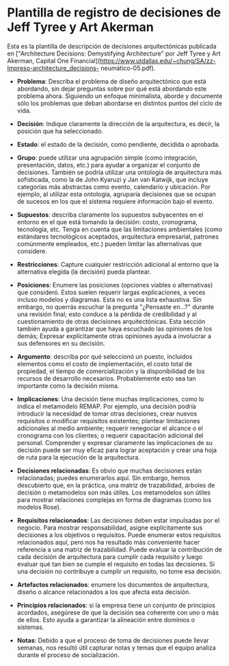 # Plantilla de registro de decisiones de Jeff Tyree y Art Akerman

Esta es la plantilla de descripción de decisiones arquitectónicas publicada en ["Architecture Decisions: Demystifying Architecture" por Jeff Tyree y Art Akerman, Capital One Financial](https://www.utdallas.edu/~chung/SA/zz-Impreso-architecture_decisions- neumático-05.pdf).

* **Problema**: Describa el problema de diseño arquitectónico que está abordando, sin dejar preguntas sobre por qué está abordando este problema ahora. Siguiendo un enfoque minimalista, aborde y documente sólo los problemas que deban abordarse en distintos puntos del ciclo de vida.

* **Decisión**: Indique claramente la dirección de la arquitectura, es decir, la posición que ha seleccionado.

* **Estado**: el estado de la decisión, como pendiente, decidida o aprobada.

* **Grupo**: puede utilizar una agrupación simple (como integración, presentación, datos, etc.) para ayudar a organizar el conjunto de decisiones. También se podría utilizar una ontología de arquitectura más sofisticada, como la de John Kyaruzi y Jan van Katwijk, que incluye categorías más abstractas como evento, calendario y ubicación. Por ejemplo, al utilizar esta ontología, agruparía decisiones que se ocupan de sucesos en los que el sistema requiere información bajo el evento.

* **Supuestos**: describa claramente los supuestos subyacentes en el entorno en el que está tomando la decisión: costo, cronograma, tecnología, etc. Tenga en cuenta que las limitaciones ambientales (como estándares tecnológicos aceptados, arquitectura empresarial, patrones comúnmente empleados, etc.) pueden limitar las alternativas que considere.

* **Restricciones**: Capture cualquier restricción adicional al entorno que la alternativa elegida (la decisión) pueda plantear.

* **Posiciones**: Enumere las posiciones (opciones viables o alternativas) que consideró. Estos suelen requerir largas explicaciones, a veces incluso modelos y diagramas. Esta no es una lista exhaustiva. Sin embargo, no querrás escuchar la pregunta "¿Pensaste en...?" durante una revisión final; esto conduce a la pérdida de credibilidad y al cuestionamiento de otras decisiones arquitectónicas. Esta sección también ayuda a garantizar que haya escuchado las opiniones de los demás; Expresar explícitamente otras opiniones ayuda a involucrar a sus defensores en su decisión.

* **Argumento**: describa por qué seleccionó un puesto, incluidos elementos como el costo de implementación, el costo total de propiedad, el tiempo de comercialización y la disponibilidad de los recursos de desarrollo necesarios. Probablemente esto sea tan importante como la decisión misma.

* **Implicaciones**: Una decisión tiene muchas implicaciones, como lo indica el metamodelo REMAP. Por ejemplo, una decisión podría introducir la necesidad de tomar otras decisiones, crear nuevos requisitos o modificar requisitos existentes; plantear limitaciones adicionales al medio ambiente; requerir renegociar el alcance o el cronograma con los clientes; o requerir capacitación adicional del personal. Comprender y expresar claramente las implicaciones de su decisión puede ser muy eficaz para lograr aceptación y crear una hoja de ruta para la ejecución de la arquitectura.

* **Decisiones relacionadas**: Es obvio que muchas decisiones están relacionadas; puedes enumerarlos aquí. Sin embargo, hemos descubierto que, en la práctica, una matriz de trazabilidad, árboles de decisión o metamodelos son más útiles. Los metamodelos son útiles para mostrar relaciones complejas en forma de diagramas (como los modelos Rose).

* **Requisitos relacionados**: Las decisiones deben estar impulsadas por el negocio. Para mostrar responsabilidad, asigne explícitamente sus decisiones a los objetivos o requisitos. Puede enumerar estos requisitos relacionados aquí, pero nos ha resultado más conveniente hacer referencia a una matriz de trazabilidad. Puede evaluar la contribución de cada decisión de arquitectura para cumplir cada requisito y luego evaluar qué tan bien se cumple el requisito en todas las decisiones. Si una decisión no contribuye a cumplir un requisito, no tome esa decisión.

* **Artefactos relacionados**: enumere los documentos de arquitectura, diseño o alcance relacionados a los que afecta esta decisión.

* **Principios relacionados**: si la empresa tiene un conjunto de principios acordados, asegúrese de que la decisión sea coherente con uno o más de ellos. Esto ayuda a garantizar la alineación entre dominios o sistemas.

* **Notas**: Debido a que el proceso de toma de decisiones puede llevar semanas, nos resultó útil capturar notas y temas que el equipo analiza durante el proceso de socialización.